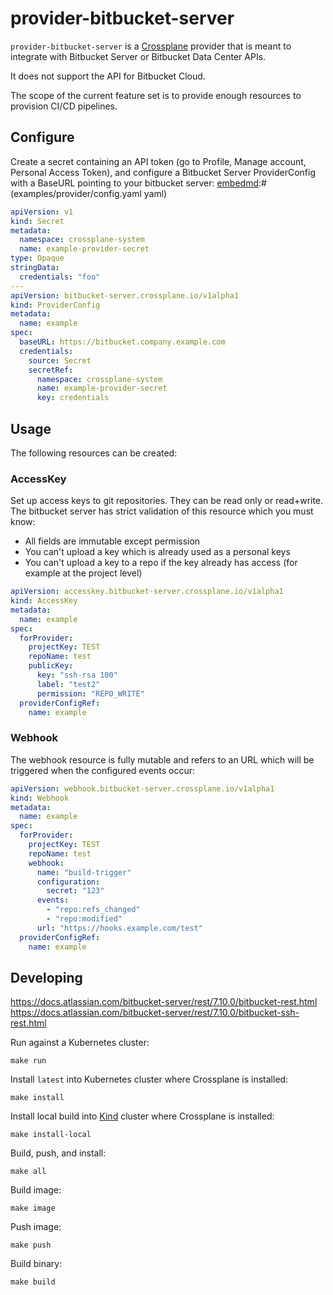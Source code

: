 # provider-bitbucket-server

`provider-bitbucket-server` is a [Crossplane](https://crossplane.io/)
provider that is meant to integrate with Bitbucket Server or Bitbucket Data Center APIs.

It does not support the API for Bitbucket Cloud.

The scope of the current feature set is to provide enough resources to provision CI/CD pipelines.

## Configure

Create a secret containing an API token (go to Profile, Manage account, Personal Access Token), and configure a Bitbucket Server ProviderConfig with a BaseURL pointing to your bitbucket server:
[embedmd]:# (examples/provider/config.yaml yaml)
```yaml
apiVersion: v1
kind: Secret
metadata:
  namespace: crossplane-system
  name: example-provider-secret
type: Opaque
stringData:
  credentials: "foo"
---
apiVersion: bitbucket-server.crossplane.io/v1alpha1
kind: ProviderConfig
metadata:
  name: example
spec:
  baseURL: https://bitbucket.company.example.com
  credentials:
    source: Secret
    secretRef:
      namespace: crossplane-system
      name: example-provider-secret
      key: credentials
```

## Usage

The following resources can be created:

### AccessKey

Set up access keys to git repositories. They can be read only or
read+write. The bitbucket server has strict validation of this
resource which you must know:
* All fields are immutable except permission
* You can't upload a key which is already used as a personal keys
* You can't upload a key to a repo if the key already has access (for
  example at the project level)

[embedmd]:# (examples/accesskey/accesskey.yaml yaml)
```yaml
apiVersion: accesskey.bitbucket-server.crossplane.io/v1alpha1
kind: AccessKey
metadata:
  name: example
spec:
  forProvider:
    projectKey: TEST
    repoName: test
    publicKey:
      key: "ssh-rsa 100"
      label: "test2"
      permission: "REPO_WRITE"
  providerConfigRef:
    name: example
```

### Webhook
The webhook resource is fully mutable and refers to an URL which will
be triggered when the configured events occur:

[embedmd]:# (examples/webhook/webhook.yaml yaml)
```yaml
apiVersion: webhook.bitbucket-server.crossplane.io/v1alpha1
kind: Webhook
metadata:
  name: example
spec:
  forProvider:
    projectKey: TEST
    repoName: test
    webhook:
      name: "build-trigger"
      configuration:
        secret: "123"
      events:
        - "repo:refs_changed"
        - "repo:modified"
      url: "https://hooks.example.com/test"
  providerConfigRef:
    name: example
```

## Developing


https://docs.atlassian.com/bitbucket-server/rest/7.10.0/bitbucket-rest.html
https://docs.atlassian.com/bitbucket-server/rest/7.10.0/bitbucket-ssh-rest.html

Run against a Kubernetes cluster:

```console
make run
```

Install `latest` into Kubernetes cluster where Crossplane is installed:

```console
make install
```

Install local build into [Kind](https://kind.sigs.k8s.io/docs/user/quick-start/)
cluster where Crossplane is installed:

```console
make install-local
```

Build, push, and install:

```console
make all
```

Build image:

```console
make image
```

Push image:

```console
make push
```

Build binary:

```console
make build
```
